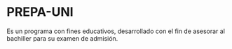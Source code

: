 # PREPA-UNI
Es un programa con fines educativos, desarrollado con el fin de asesorar al bachiller para su examen de admisión.
